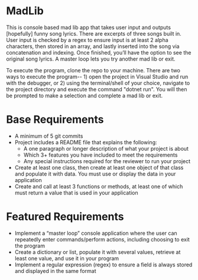 # MadLib
This is console based mad lib app that takes user input and outputs [hopefully] funny song lyrics. There are excerpts of three songs built in. User input is checked by a regex to ensure input is at least 2 alpha characters, then stored in an array, and lastly inserted into the song via concatenation and indexing. Once finished, you’ll have the option to see the original song lyrics. A master loop lets you try another mad lib or exit. 

To execute the program, clone the repo to your machine. There are two ways to execute the program-- 1) open the project in Visual Studio and run with the debugger, or 2) using the terminal/shell of your choice, navigate to the project directory and execute the command "dotnet run". You will then be prompted to make a selection and complete a mad lib or exit.

# Base Requirements
- A minimum of 5 git commits 
- Project includes a README file that explains the following:
    - A one paragraph or longer description of what your project is about
    - Which 3+ features you have included to meet the requirements
    - Any special instructions required for the reviewer to run your project
- Create at least one class, then create at least one object of that class and populate it with data. You must use or display the data in your application
- Create and call at least 3 functions or methods, at least one of which must return a value that is used in your application


# Featured Requirements
- Implement a “master loop” console application where the user can repeatedly enter commands/perform actions, including choosing to exit the program
- Create a dictionary or list, populate it with several values, retrieve at least one value, and use it in your program
- Implement a regular expression (regex) to ensure a field is always stored and displayed in the same format

